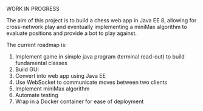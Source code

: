 WORK IN PROGRESS

The aim of this project is to build a chess web app in Java EE 8, allowing for cross-network play and eventually implementing a miniMax algorithm to evaluate positions and provide a bot to play against.

The current roadmap is:

1) Implement game in simple java program (terminal read-out) to build fundamental classes
2) Build GUI
3) Convert into web app using Java EE
4) Use WebSocket to communicate moves between two clients
5) Implement miniMax algorithm
6) Automate testing
7) Wrap in a Docker container for ease of deployment
